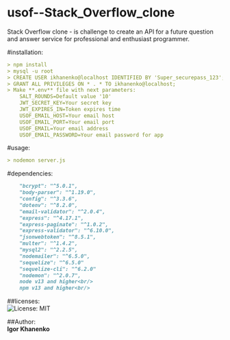 # usof--Stack_Overflow_clone
Stack Overflow clone -  is challenge to create an API for a future question and answer service for professional and enthusiast programmer.

#installation:
```md
> npm install
> mysql -u root
> CREATE USER ikhanenko@localhost IDENTIFIED BY 'Super_securepass_123';
> GRANT ALL PRIVILEGES ON * . * TO ikhanenko@localhost;
> Make **.env** file with next parameters:
    SALT_ROUNDS=Default value '10'
    JWT_SECRET_KEY=Your secret key
    JWT_EXPIRES_IN=Token expires time
    USOF_EMAIL_HOST=Your email host
    USOF_EMAIL_PORT=Your email port
    USOF_EMAIL=Your email address
    USOF_EMAIL_PASSWORD=Your email password for app

```
#usage:
```md
> nodemon server.js
```

#dependencies:<br/>
```md
    "bcrypt": "^5.0.1",
    "body-parser": "^1.19.0",
    "config": "^3.3.6",
    "dotenv": "^8.2.0",
    "email-validator": "^2.0.4",
    "express": "^4.17.1",
    "express-paginate": "^1.0.2",
    "express-validator": "^6.10.0",
    "jsonwebtoken": "^8.5.1",
    "multer": "^1.4.2",
    "mysql2": "^2.2.5",
    "nodemailer": "^6.5.0",
    "sequelize": "^6.5.0"
    "sequelize-cli": "^6.2.0"
    "nodemon": "^2.0.7",
    node v13 and higher<br/>
    npm v13 and higher<br/>
```
##licenses:<br/>
![License: MIT](https://img.shields.io/badge/License-MIT-green.svg)

##Author:<br/>
**Igor Khanenko**